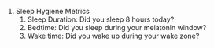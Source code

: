 1. Sleep Hygiene Metrics 
	1. Sleep Duration: Did you sleep 8 hours today?
	2. Bedtime: Did you sleep during your melatonin window?
	3. Wake time: Did you wake up during your wake zone?